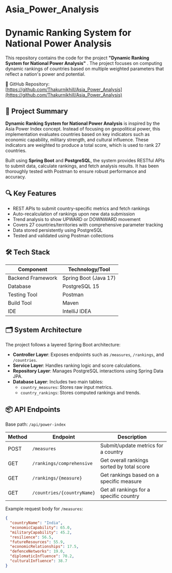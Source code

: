 # Asia_Power_Analysis
# Dynamic Ranking System for National Power Analysis

This repository contains the code for the project **"Dynamic Ranking System for National Power Analysis"** . The project focuses on computing dynamic rankings of countries based on multiple weighted parameters that reflect a nation's power and potential.

🔗 GitHub Repository: [https://github.com/Thakurnikhill/Asia_Power_Analysis](https://github.com/Thakurnikhill/Asia_Power_Analysis)

## 🧠 Project Summary

**Dynamic Ranking System for National Power Analysis** is inspired by the Asia Power Index concept. Instead of focusing on geopolitical power, this implementation evaluates countries based on key indicators such as economic capability, military strength, and cultural influence. These indicators are weighted to produce a total score, which is used to rank 27 countries.

Built using **Spring Boot** and **PostgreSQL**, the system provides RESTful APIs to submit data, calculate rankings, and fetch analysis results. It has been thoroughly tested with Postman to ensure robust performance and accuracy.

## 🔍 Key Features

- REST APIs to submit country-specific metrics and fetch rankings
- Auto-recalculation of rankings upon new data submission
- Trend analysis to show UPWARD or DOWNWARD movement
- Covers 27 countries/territories with comprehensive parameter tracking
- Data stored persistently using PostgreSQL
- Tested and validated using Postman collections

## 🛠️ Tech Stack

| Component         | Technology/Tool        |
|------------------|------------------------|
| Backend Framework| Spring Boot (Java 17)  |
| Database         | PostgreSQL 15          |
| Testing Tool     | Postman                |
| Build Tool       | Maven                  |
| IDE              | IntelliJ IDEA          |

## 🗂️ System Architecture

The project follows a layered Spring Boot architecture:

- **Controller Layer**: Exposes endpoints such as `/measures`, `/rankings`, and `/countries`.
- **Service Layer**: Handles ranking logic and score calculations.
- **Repository Layer**: Manages PostgreSQL interactions using Spring Data JPA.
- **Database Layer**: Includes two main tables:
  - `country_measures`: Stores raw input metrics.
  - `country_rankings`: Stores computed rankings and trends.

## 📦 API Endpoints

Base path: `/api/power-index`

| Method | Endpoint                         | Description                                  |
|--------|----------------------------------|----------------------------------------------|
| POST   | `/measures`                      | Submit/update metrics for a country          |
| GET    | `/rankings/comprehensive`        | Get overall rankings sorted by total score   |
| GET    | `/rankings/{measure}`            | Get rankings based on a specific measure     |
| GET    | `/countries/{countryName}`       | Get all rankings for a specific country      |

Example request body for `/measures`:

```json
{
  "countryName": "India",
  "economicCapability": 65.0,
  "militaryCapability": 45.2,
  "resilience": 56.5,
  "futureResources": 55.9,
  "economicRelationships": 17.5,
  "defenceNetworks": 19.0,
  "diplomaticInfluence": 70.2,
  "culturalInfluence": 38.7
}
